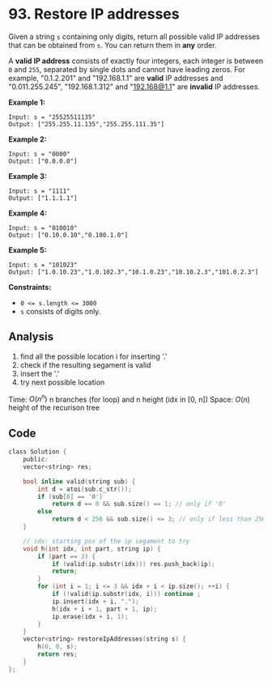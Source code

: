 # 93. Restore IP addresses

Given a string `s` containing only digits, return all possible valid IP addresses that can be obtained from `s`. You can return them in **any** order.

A **valid IP address** consists of exactly four integers, each integer is between `0` and `255`, separated by single dots and cannot have leading zeros. For example, "0.1.2.201" and "192.168.1.1" are **valid** IP addresses and "0.011.255.245", "192.168.1.312" and "192.168@1.1" are **invalid** IP addresses. 

 

**Example 1:**

```
Input: s = "25525511135"
Output: ["255.255.11.135","255.255.111.35"]
```

**Example 2:**

```
Input: s = "0000"
Output: ["0.0.0.0"]
```

**Example 3:**

```
Input: s = "1111"
Output: ["1.1.1.1"]
```

**Example 4:**

```
Input: s = "010010"
Output: ["0.10.0.10","0.100.1.0"]
```

**Example 5:**

```
Input: s = "101023"
Output: ["1.0.10.23","1.0.102.3","10.1.0.23","10.10.2.3","101.0.2.3"]
```

 

**Constraints:**

- `0 <= s.length <= 3000`
- `s` consists of digits only.

## Analysis

1. find all the possible location i for inserting '.'
2. check if the resulting segament is valid
3. insert the '.'
4. try next possible location

Time: $O(n^n)$ n branches (for loop) and n height (idx in [0, n])
Space: $O(n)$ height of the recurison tree

## Code

```c
class Solution {
    public:
    vector<string> res;

    bool inline valid(string sub) {
        int d = atoi(sub.c_str());
        if (sub[0] == '0')
            return d == 0 && sub.size() == 1; // only if '0'
        else
            return d < 256 && sub.size() <= 3; // only if less than 256 and has a digits less than 3
    }

    // idx: starting pos of the ip segament to try
    void h(int idx, int part, string ip) {
        if (part == 3) {
            if (valid(ip.substr(idx))) res.push_back(ip);
            return;
        }
        for (int i = 1; i <= 3 && idx + i < ip.size(); ++i) {
            if (!valid(ip.substr(idx, i))) continue ;
            ip.insert(idx + i, ".");
            h(idx + i + 1, part + 1, ip);
            ip.erase(idx + i, 1);
        }
    }
    vector<string> restoreIpAddresses(string s) {
        h(0, 0, s);
        return res;
    }
};
```